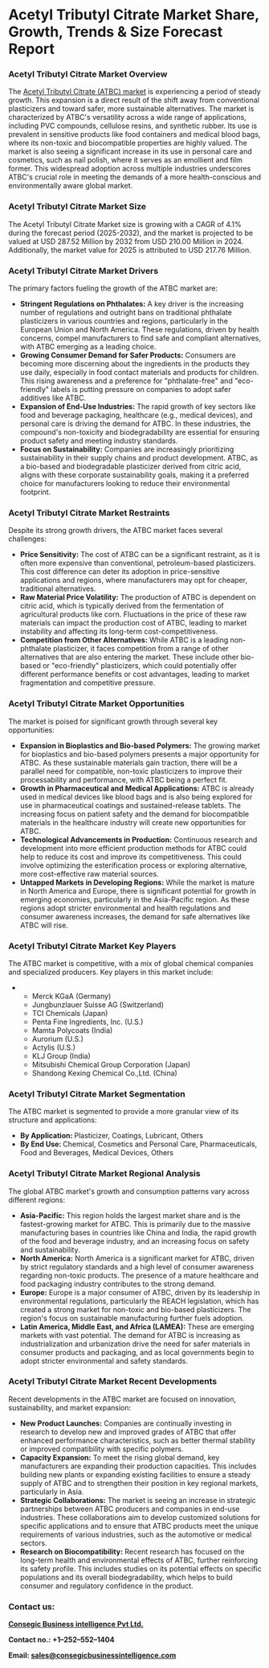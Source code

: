 # Acetyl Tributyl Citrate Market Share, Growth, Trends & Size Forecast Report 
<h3>Acetyl Tributyl Citrate Market Overview</h3>
The <a href="https://www.consegicbusinessintelligence.com/en/request-sample/3114">Acetyl Tributyl Citrate (ATBC) market</a> is experiencing a period of steady growth. This expansion is a direct result of the shift away from conventional plasticizers and toward safer, more sustainable alternatives. The market is characterized by ATBC's versatility across a wide range of applications, including PVC compounds, cellulose resins, and synthetic rubber. Its use is prevalent in sensitive products like food containers and medical blood bags, where its non-toxic and biocompatible properties are highly valued. The market is also seeing a significant increase in its use in personal care and cosmetics, such as nail polish, where it serves as an emollient and film former. This widespread adoption across multiple industries underscores ATBC's crucial role in meeting the demands of a more health-conscious and environmentally aware global market.
<h3 class="section-title">Acetyl Tributyl Citrate Market Size</h3>
The Acetyl Tributyl Citrate Market size is growing with a CAGR of 4.1% during the forecast period (2025-2032), and the market is projected to be valued at USD 287.52 Million by 2032 from USD 210.00 Million in 2024. Additionally, the market value for 2025 is attributed to USD 217.76 Million.
<h3>Acetyl Tributyl Citrate Market Drivers</h3>
The primary factors fueling the growth of the ATBC market are:
<ul>
 	<li><b>Stringent Regulations on Phthalates:</b> A key driver is the increasing number of regulations and outright bans on traditional phthalate plasticizers in various countries and regions, particularly in the European Union and North America. These regulations, driven by health concerns, compel manufacturers to find safe and compliant alternatives, with ATBC emerging as a leading choice.</li>
 	<li><b>Growing Consumer Demand for Safer Products:</b> Consumers are becoming more discerning about the ingredients in the products they use daily, especially in food contact materials and products for children. This rising awareness and a preference for "phthalate-free" and "eco-friendly" labels is putting pressure on companies to adopt safer additives like ATBC.</li>
 	<li><b>Expansion of End-Use Industries:</b> The rapid growth of key sectors like food and beverage packaging, healthcare (e.g., medical devices), and personal care is driving the demand for ATBC. In these industries, the compound's non-toxicity and biodegradability are essential for ensuring product safety and meeting industry standards.</li>
 	<li><b>Focus on Sustainability:</b> Companies are increasingly prioritizing sustainability in their supply chains and product development. ATBC, as a bio-based and biodegradable plasticizer derived from citric acid, aligns with these corporate sustainability goals, making it a preferred choice for manufacturers looking to reduce their environmental footprint.</li>
</ul>
<h3>Acetyl Tributyl Citrate Market Restraints</h3>
Despite its strong growth drivers, the ATBC market faces several challenges:
<ul>
 	<li><b>Price Sensitivity:</b> The cost of ATBC can be a significant restraint, as it is often more expensive than conventional, petroleum-based plasticizers. This cost difference can deter its adoption in price-sensitive applications and regions, where manufacturers may opt for cheaper, traditional alternatives.</li>
 	<li><b>Raw Material Price Volatility:</b> The production of ATBC is dependent on citric acid, which is typically derived from the fermentation of agricultural products like corn. Fluctuations in the price of these raw materials can impact the production cost of ATBC, leading to market instability and affecting its long-term cost-competitiveness.</li>
 	<li><b>Competition from Other Alternatives:</b> While ATBC is a leading non-phthalate plasticizer, it faces competition from a range of other alternatives that are also entering the market. These include other bio-based or "eco-friendly" plasticizers, which could potentially offer different performance benefits or cost advantages, leading to market fragmentation and competitive pressure.</li>
</ul>
<h3>Acetyl Tributyl Citrate Market Opportunities</h3>
The market is poised for significant growth through several key opportunities:
<ul>
 	<li><b>Expansion in Bioplastics and Bio-based Polymers:</b> The growing market for bioplastics and bio-based polymers presents a major opportunity for ATBC. As these sustainable materials gain traction, there will be a parallel need for compatible, non-toxic plasticizers to improve their processability and performance, with ATBC being a perfect fit.</li>
 	<li><b>Growth in Pharmaceutical and Medical Applications:</b> ATBC is already used in medical devices like blood bags and is also being explored for use in pharmaceutical coatings and sustained-release tablets. The increasing focus on patient safety and the demand for biocompatible materials in the healthcare industry will create new opportunities for ATBC.</li>
 	<li><b>Technological Advancements in Production:</b> Continuous research and development into more efficient production methods for ATBC could help to reduce its cost and improve its competitiveness. This could involve optimizing the esterification process or exploring alternative, more cost-effective raw material sources.</li>
 	<li><b>Untapped Markets in Developing Regions:</b> While the market is mature in North America and Europe, there is significant potential for growth in emerging economies, particularly in the Asia-Pacific region. As these regions adopt stricter environmental and health regulations and consumer awareness increases, the demand for safe alternatives like ATBC will rise.</li>
</ul>
<h3>Acetyl Tributyl Citrate Market Key Players</h3>
The ATBC market is competitive, with a mix of global chemical companies and specialized producers. Key players in this market include:
<ul>
 	<li>
<ul>
 	<li>Merck KGaA (Germany)</li>
 	<li>Jungbunzlauer Suisse AG (Switzerland)</li>
 	<li>TCI Chemicals (Japan)</li>
 	<li>Penta Fine Ingredients, Inc. (U.S.)</li>
 	<li>Mamta Polycoats (India)</li>
 	<li>Aurorium (U.S.)</li>
 	<li>Actylis (U.S.)</li>
 	<li>KLJ Group (India)</li>
 	<li>Mitsubishi Chemical Group Corporation (Japan)</li>
 	<li>Shandong Kexing Chemical Co.,Ltd. (China)</li>
</ul>
</li>
</ul>
<h3>Acetyl Tributyl Citrate Market Segmentation</h3>
The ATBC market is segmented to provide a more granular view of its structure and applications:
<ul>
 	<li><strong><b>By Application</b></strong><strong><b>: </b></strong>Plasticizer, Coatings, Lubricant, Others</li>
 	<li><strong><b>By End Use</b></strong><strong><b>: </b></strong>Chemical, Cosmetics and Personal Care, Pharmaceuticals, Food and Beverages, Medical Devices, Others</li>
</ul>
<h3>Acetyl Tributyl Citrate Market Regional Analysis</h3>
The global ATBC market's growth and consumption patterns vary across different regions:
<ul>
 	<li><b>Asia-Pacific:</b> This region holds the largest market share and is the fastest-growing market for ATBC. This is primarily due to the massive manufacturing bases in countries like China and India, the rapid growth of the food and beverage industry, and an increasing focus on safety and sustainability.</li>
 	<li><b>North America:</b> North America is a significant market for ATBC, driven by strict regulatory standards and a high level of consumer awareness regarding non-toxic products. The presence of a mature healthcare and food packaging industry contributes to the strong demand.</li>
 	<li><b>Europe:</b> Europe is a major consumer of ATBC, driven by its leadership in environmental regulations, particularly the REACH legislation, which has created a strong market for non-toxic and bio-based plasticizers. The region's focus on sustainable manufacturing further fuels adoption.</li>
 	<li><b>Latin America, Middle East, and Africa (LAMEA):</b> These are emerging markets with vast potential. The demand for ATBC is increasing as industrialization and urbanization drive the need for safer materials in consumer products and packaging, and as local governments begin to adopt stricter environmental and safety standards.</li>
</ul>
<h3>Acetyl Tributyl Citrate Market Recent Developments</h3>
Recent developments in the ATBC market are focused on innovation, sustainability, and market expansion:
<ul>
 	<li><b>New Product Launches:</b> Companies are continually investing in research to develop new and improved grades of ATBC that offer enhanced performance characteristics, such as better thermal stability or improved compatibility with specific polymers.</li>
 	<li><b>Capacity Expansion:</b> To meet the rising global demand, key manufacturers are expanding their production capacities. This includes building new plants or expanding existing facilities to ensure a steady supply of ATBC and to strengthen their position in key regional markets, particularly in Asia.</li>
 	<li><b>Strategic Collaborations:</b> The market is seeing an increase in strategic partnerships between ATBC producers and companies in end-use industries. These collaborations aim to develop customized solutions for specific applications and to ensure that ATBC products meet the unique requirements of various industries, such as the automotive or medical sectors.</li>
 	<li><b>Research on Biocompatibility:</b> Recent research has focused on the long-term health and environmental effects of ATBC, further reinforcing its safety profile. This includes studies on its potential effects on specific populations and its overall biodegradability, which helps to build consumer and regulatory confidence in the product.</li>
</ul>
<div class="input-area-container ng-trigger ng-trigger-inputAreaAnimation">
<div class="contextual-actions-container">
<div class="container hidden">
<h3><strong><b>Contact us:</b></strong></h3>
<a href="https://www.consegicbusinessintelligence.com/"><strong><u><b>Consegic Business intelligence Pvt Ltd.</b></u></strong></a>

<strong><b>Contact no.: +1–252–552–1404</b></strong>

<strong><b>Email: </b></strong><a href="mailto:sales@consegicbusinessintelligence.com"><strong><u><b>sales@consegicbusinessintelligence.com</b></u></strong></a>

</div>
</div>
</div>

